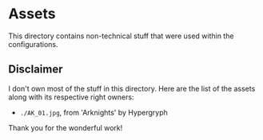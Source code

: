 # Assets

This directory contains non-technical stuff that were used within the configurations.

## Disclaimer

I don't own most of the stuff in this directory. Here are the list of the assets along with its respective right owners:

- `./AK_01.jpg`, from 'Arknights' by Hypergryph

Thank you for the wonderful work!
